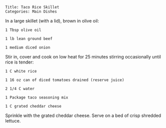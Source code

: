 ~~~ recipe-info
Title: Taco Rice Skillet
Categories: Main Dishes
~~~

In a large skillet (with a lid), brown in olive oil:

~~~ recipe-ingredients
1 Tbsp olive oil

1 lb lean ground beef

1 medium diced onion
~~~

Stir in, cover and cook on low heat for 25 minutes stirring occasionally until rice is tender:

~~~ recipe-ingredients
1 C white rice

1 16 oz can of diced tomatoes drained (reserve juice)

2 1/4 C water

1 Package taco seasoning mix

1 C grated cheddar cheese
~~~

Sprinkle with the grated cheddar cheese.  Serve on a bed of crisp shredded lettuce.
